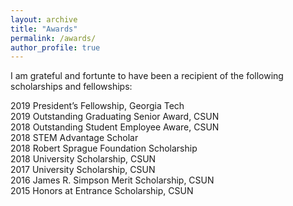 ```yaml
---
layout: archive
title: "Awards"
permalink: /awards/
author_profile: true
---
```


I am grateful and fortunte to have been a recipient of the following scholarships and fellowships:

2019	President’s Fellowship, Georgia Tech </br>
2019	Outstanding Graduating Senior Award, CSUN </br>
2018	Outstanding Student Employee Aware, CSUN </br>
2018	STEM Advantage Scholar </br>
2018	Robert Sprague Foundation Scholarship </br>
2018    University Scholarship, CSUN </br>
2017    University Scholarship, CSUN </br>
2016	James R. Simpson Merit Scholarship, CSUN </br>
2015	Honors at Entrance Scholarship, CSUN </br>
